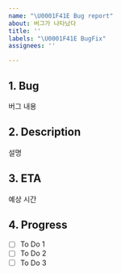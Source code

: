 ```yaml
---
name: "\U0001F41E Bug report"
about: 버그가 나타났다
title: ''
labels: "\U0001F41E BugFix"
assignees: ''

---
```


## 1. Bug

버그 내용

## 2. Description

설명

## 3. ETA

예상 시간

## 4. Progress

- [ ] To Do 1
- [ ] To Do 2
- [ ] To Do 3
